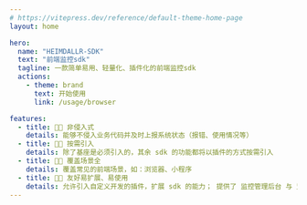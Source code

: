 ```yaml
---
# https://vitepress.dev/reference/default-theme-home-page
layout: home

hero:
  name: "HEIMDALLR-SDK"
  text: "前端监控sdk"
  tagline: 一款简单易用、轻量化、插件化的前端监控sdk
  actions:
    - theme: brand
      text: 开始使用
      link: /usage/browser

features:
  - title: 🐱‍👤 非侵入式
    details: 能够不侵入业务代码并及时上报系统状态（报错、使用情况等）
  - title: 🐱‍🏍 按需引入
    details: 除了基座是必须引入的，其余 sdk 的功能都将以插件的方式按需引入
  - title: 🐱‍💻 覆盖场景全
    details: 覆盖常见的前端场景，如：浏览器、小程序
  - title: 🐱‍🚀 友好易扩展、易使用
    details: 允许引入自定义开发的插件，扩展 sdk 的能力； 提供了 监控管理后台 与 监控服务，可以使用 cli 工具完成快速部署，支持二开
---
```

